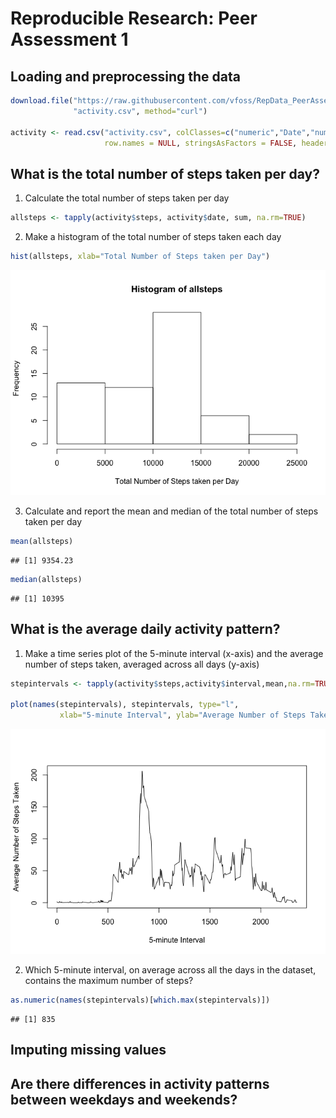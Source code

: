 # Reproducible Research: Peer Assessment 1


## Loading and preprocessing the data


```r
download.file("https://raw.githubusercontent.com/vfoss/RepData_PeerAssessment1/master/activity.csv", 
              "activity.csv", method="curl")

activity <- read.csv("activity.csv", colClasses=c("numeric","Date","numeric"),
                     row.names = NULL, stringsAsFactors = FALSE, header=TRUE)
```

## What is the total number of steps taken per day?

1. Calculate the total number of steps taken per day

```r
allsteps <- tapply(activity$steps, activity$date, sum, na.rm=TRUE)
```
  
2. Make a histogram of the total number of steps taken each day

```r
hist(allsteps, xlab="Total Number of Steps taken per Day")
```

![](PA1_template_files/figure-html/unnamed-chunk-3-1.png) 

3. Calculate and report the mean and median of the total number of steps taken per day

```r
mean(allsteps)
```

```
## [1] 9354.23
```


```r
median(allsteps)
```

```
## [1] 10395
```

## What is the average daily activity pattern?
1. Make a time series plot of the 5-minute interval (x-axis) and the average number of steps taken, averaged across all days (y-axis)

```r
stepintervals <- tapply(activity$steps,activity$interval,mean,na.rm=TRUE)

plot(names(stepintervals), stepintervals, type="l", 
           xlab="5-minute Interval", ylab="Average Number of Steps Taken")
```

![](PA1_template_files/figure-html/unnamed-chunk-6-1.png) 
  
2. Which 5-minute interval, on average across all the days in the dataset, contains the maximum number of steps?

```r
as.numeric(names(stepintervals)[which.max(stepintervals)])
```

```
## [1] 835
```

## Imputing missing values



## Are there differences in activity patterns between weekdays and weekends?
